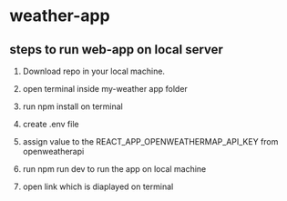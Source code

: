 # weather-app

## steps to run web-app on local server

1. Download repo in your local machine.

2. open terminal inside my-weather app folder  

3. run npm install on terminal

4. create .env file 

5.  assign value to the  REACT_APP_OPENWEATHERMAP_API_KEY  from openweatherapi

6. run npm run dev to run the app on local machine

7. open link which is diaplayed on terminal 

